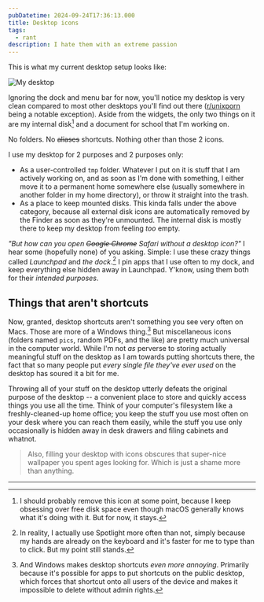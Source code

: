 ```yaml
---
pubDatetime: 2024-09-24T17:36:13.000
title: Desktop icons
tags:
  - rant
description: I hate them with an extreme passion
---
```


This is what my current desktop setup looks like:

![My desktop](../../assets/images/my-desktop.png)

Ignoring the dock and menu bar for now, you'll notice my desktop is very clean compared to most other desktops you'll find out there ([r/unixporn](https://www.reddit.com/r/unixporn/) being a notable exception). Aside from the widgets, the only two things on it are my internal disk[^1] and a document for school that I'm working on.

No folders. No ~~aliases~~ shortcuts. Nothing other than those 2 icons.

I use my desktop for 2 purposes and 2 purposes only:
- As a user-controlled `tmp` folder. Whatever I put on it is stuff that I am actively working on, and as soon as I'm done with something, I either move it to a permanent home somewhere else (usually somewhere in another folder in my home directory), or throw it straight into the trash.
- As a place to keep mounted disks. This kinda falls under the above category, because all external disk icons are automatically removed by the Finder as soon as they're unmounted. The internal disk is mostly there to keep my desktop from feeling _too_ empty.

_"But how can you open ~~Google Chrome~~ Safari without a desktop icon?"_ I hear some (hopefully none) of you asking. Simple: I use these crazy things called _Launchpad_ and _the dock_.[^2] I pin apps that I use often to my dock, and keep everything else hidden away in Launchpad. Y'know, using them both for their _intended purposes_.

## Things that aren't shortcuts

Now, granted, desktop shortcuts aren't something you see very often on Macs. Those are more of a Windows thing.[^3] But miscellaneous icons (folders named `pics`, random PDFs, and the like) are pretty much universal in the computer world. While I'm not _as_ perverse to storing actually meaningful stuff on the desktop as I am towards putting shortcuts there, the fact that so many people put _every single file they've ever used_ on the desktop has soured it a bit for me.

Throwing all of your stuff on the desktop utterly defeats the original purpose of the desktop -- a convenient place to store and quickly access things you use all the time. Think of your computer's filesystem like a freshly-cleaned-up home office; you keep the stuff you use most often on your desk where you can reach them easily, while the stuff you use only occasionally is hidden away in desk drawers and filing cabinets and whatnot.

> Also, filling your desktop with icons obscures that super-nice wallpaper you spent ages looking for. Which is just a shame more than anything.

------

[^1]: I should probably remove this icon at some point, because I keep obsessing over free disk space even though macOS generally knows what it's doing with it. But for now, it stays.
[^2]: In reality, I actually use Spotlight more often than not, simply because my hands are already on the keyboard and it's faster for me to type than to click. But my point still stands.
[^3]: And Windows makes desktop shortcuts _even more annoying_. Primarily because it's possible for apps to put shortcuts on the public desktop, which forces that shortcut onto all users of the device and makes it impossible to delete without admin rights.
